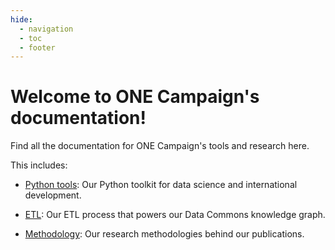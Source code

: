 ```yaml
---
hide:
  - navigation
  - toc
  - footer
---
```



<h1 style="font-weight: bold">Welcome to ONE Campaign's documentation!</h1>

Find all the documentation for ONE Campaign's tools and research here.

This includes:

- [Python tools](python_tools/index.md): Our Python toolkit for data science and international development.

- [ETL](etl/index.md): Our ETL process that powers our Data Commons knowledge graph.

- [Methodology](methodology/index.md): Our research methodologies behind our publications.